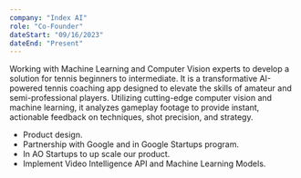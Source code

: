 ```yaml
---
company: "Index AI"
role: "Co-Founder"
dateStart: "09/16/2023"
dateEnd: "Present"
---
```


Working with Machine Learning and Computer Vision experts to develop a solution for tennis beginners to intermediate. It is a transformative AI-powered tennis coaching app designed to elevate the skills of amateur and semi-professional players. Utilizing cutting-edge computer vision and machine learning, it analyzes gameplay footage to provide instant, actionable feedback on techniques, shot precision, and strategy. 

- Product design.
- Partnership with Google and in Google Startups program.
- In AO Startups to up scale our product.
- Implement Video Intelligence API and Machine Learning Models.
